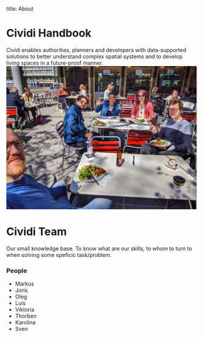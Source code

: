 title: About

# Cividi Handbook

Cividi enables authorities, planners and developers with data-supported solutions to better understand complex spatial systems and to develop living spaces in a future-proof manner.
![Screenshot](team.jpeg)


# Cividi Team
Our small knowledge base. To know what are our skills, to whom to turn to when solving some speficic task/problem.

### People 
  - Markus
  - Joris
  - Oleg
  - Luis
  - Viktoria
  - Thorben
  - Karolina
  - Sven 
